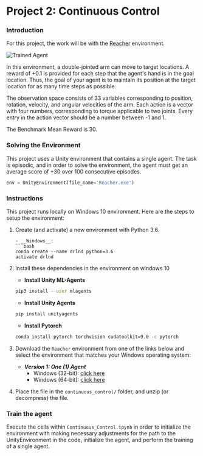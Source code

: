 [//]: # (Image References)

[image1]: https://user-images.githubusercontent.com/10624937/43851024-320ba930-9aff-11e8-8493-ee547c6af349.gif "Trained Agent"
[image2]: https://user-images.githubusercontent.com/10624937/43851646-d899bf20-9b00-11e8-858c-29b5c2c94ccc.png "Crawler"


# Project 2: Continuous Control

### Introduction

For this project, the work will be with the [Reacher](https://github.com/Unity-Technologies/ml-agents/blob/master/docs/Learning-Environment-Examples.md#reacher) environment.

![Trained Agent][image1]

In this environment, a double-jointed arm can move to target locations. A reward of +0.1 is provided for each step that the agent's hand is in the goal location. Thus, the goal of your agent is to maintain its position at the target location for as many time steps as possible.

The observation space consists of 33 variables corresponding to position, rotation, velocity, and angular velocities of the arm. Each action is a vector with four numbers, corresponding to torque applicable to two joints. Every entry in the action vector should be a number between -1 and 1.

The Benchmark Mean Reward is 30.

### Solving the Environment

This project uses a Unity environment that contains a single agent. The task is episodic, and in order to solve the environment,  the agent must get an average score of +30 over 100 consecutive episodes.
```python
env = UnityEnvironment(file_name='Reacher.exe')
```
### Instructions
This project runs locally on Windows 10 environment. Here are the steps to setup the environment:
1. Create (and activate) a new environment with Python 3.6.
	```
	- __Windows__: 
	```bash
	conda create --name drlnd python=3.6 
	activate drlnd
	```

2. Install these dependencies in the environment on windows 10
	- __Install Unity ML-Agents__
	```bash
	pip3 install --user mlagents
	```	
	- __Install Unity Agents__
	```bash
	pip install unityagents
	```	
	- __Install Pytorch__
	```bash
	conda install pytorch torchvision cudatoolkit=9.0 -c pytorch
	```
3. Download the `Reacher` environment from one of the links below and select the environment that matches your Windows operating system:
    - **_Version 1: One (1) Agent_**
        - Windows (32-bit): [click here](https://s3-us-west-1.amazonaws.com/udacity-drlnd/P2/Reacher/one_agent/Reacher_Windows_x86.zip)
        - Windows (64-bit): [click here](https://s3-us-west-1.amazonaws.com/udacity-drlnd/P2/Reacher/one_agent/Reacher_Windows_x86_64.zip)
 
4. Place the file in the `continuous_control/` folder, and unzip (or decompress) the file.

### Train the agent 
Execute  the cells within `Continuous_Control.ipynb` in order to initialize the environment with making necessary adjustments for the path to the UnityEnvironment in the code, initialize the agent, and perform the training of a single agent.